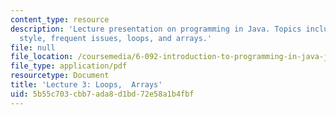 ```yaml
---
content_type: resource
description: 'Lecture presentation on programming in Java. Topics include: good programming
  style, frequent issues, loops, and arrays.'
file: null
file_location: /coursemedia/6-092-introduction-to-programming-in-java-january-iap-2010/5b55c703cbb7ada8d1bd72e58a1b4fbf_MIT6_092IAP10_lec03.pdf
file_type: application/pdf
resourcetype: Document
title: 'Lecture 3: Loops,  Arrays'
uid: 5b55c703-cbb7-ada8-d1bd-72e58a1b4fbf
---
```

